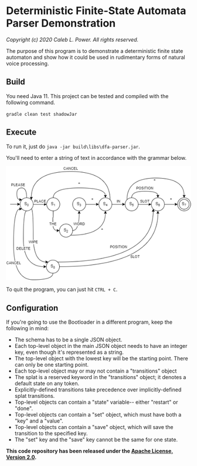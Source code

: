 # Deterministic Finite-State Automata Parser Demonstration

*Copyright (c) 2020 Caleb L. Power. All rights reserved.*

The purpose of this program is to demonstrate a deterministic finite state
automaton and show how it could be used in rudimentary forms of natural voice
processing.

## Build

You need Java 11. This project can be tested and compiled with the following command.

`gradle clean test shadowJar`

## Execute

To run it, just do `java -jar build\libs\dfa-parser.jar`.

You'll need to enter a string of text in accordance with the grammar below.

![Image of the parser's underlying DFA](docs/parse_fsa.png?raw=true)

To quit the program, you can just hit `CTRL + C`.

## Configuration

If you're going to use the Bootloader in a different program, keep the
following in mind:

* The schema has to be a single JSON object.
* Each top-level object in the main JSON object needs to have an integer key, even though it's represented as a string.
* The top-level object with the lowest key will be the starting point. There can only be one starting point.
* Each top-level object may or may not contain a "transitions" object
* The splat is a reserved keyword in the "transitions" object; it denotes a default state on any token.
* Explicitly-defined transitions take precedence over implicitly-defined splat transitions.
* Top-level objects can contain a "state" variable-- either "restart" or "done".
* Top-level objects can contain a "set" object, which must have both a "key" and a "value".
* Top-level objects can contain a "save" object, which will save the transition to the specified key.
* The "set" key and the "save" key cannot be the same for one state.

**This code repository has been released under the [Apache License, Version 2.0](http://www.apache.org/licenses/LICENSE-2.0).**